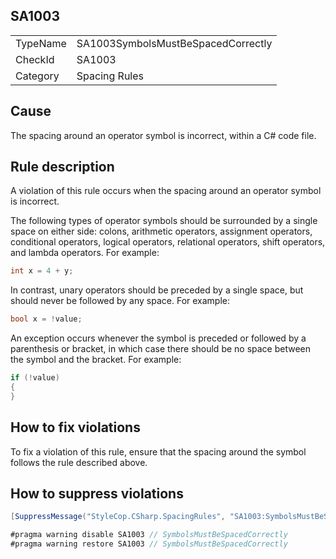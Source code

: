 ﻿## SA1003

<table>
<tr>
  <td>TypeName</td>
  <td>SA1003SymbolsMustBeSpacedCorrectly</td>
</tr>
<tr>
  <td>CheckId</td>
  <td>SA1003</td>
</tr>
<tr>
  <td>Category</td>
  <td>Spacing Rules</td>
</tr>
</table>

## Cause

The spacing around an operator symbol is incorrect, within a C# code file.

## Rule description

A violation of this rule occurs when the spacing around an operator symbol is incorrect.

The following types of operator symbols should be surrounded by a single space on either side: colons, arithmetic
operators, assignment operators, conditional operators, logical operators, relational operators, shift operators, and
lambda operators. For example:

```csharp
int x = 4 + y;
```

In contrast, unary operators should be preceded by a single space, but should never be followed by any space. For example:

```csharp
bool x = !value;
```

An exception occurs whenever the symbol is preceded or followed by a parenthesis or bracket, in which case there should
be no space between the symbol and the bracket. For example:

```csharp
if (!value)
{
}
```

## How to fix violations

To fix a violation of this rule, ensure that the spacing around the symbol follows the rule described above.

## How to suppress violations

```csharp
[SuppressMessage("StyleCop.CSharp.SpacingRules", "SA1003:SymbolsMustBeSpacedCorrectly", Justification = "Reviewed.")]
```

```csharp
#pragma warning disable SA1003 // SymbolsMustBeSpacedCorrectly
#pragma warning restore SA1003 // SymbolsMustBeSpacedCorrectly
```
